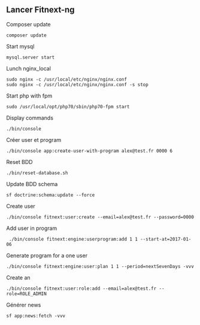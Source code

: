 Lancer Fitnext-ng
-

Composer update

```
composer update
```

Start mysql

```
mysql.server start
```

Lunch nginx_local

```
sudo nginx -c /usr/local/etc/nginx/nginx.conf 
sudo nginx -c /usr/local/etc/nginx/nginx.conf -s stop
``` 

Start php with fpm

```
sudo /usr/local/opt/php70/sbin/php70-fpm start
```

Display commands

```
./bin/console
```

Créer user et program 

```
./bin/console app:create-user-with-program alex@test.fr 0000 6
```

Reset BDD

```
./bin/reset-database.sh 
```

Update BDD schema

```
sf doctrine:schema:update --force
```

Create user

```
./bin/console fitnext:user:create --email=alex@test.fr --password=0000
```

Add user in program

```
 ./bin/console fitnext:engine:userprogram:add 1 1 --start-at=2017-01-06
```

Generate program for a one user

```
./bin/console fitnext:engine:user:plan 1 1 --period=nextSevenDays -vvv
```

Create an 

```
./bin/console fitnext:user:role:add --email=alex@test.fr --role=ROLE_ADMIN
```

Générer news
```
sf app:news:fetch -vvv
```
